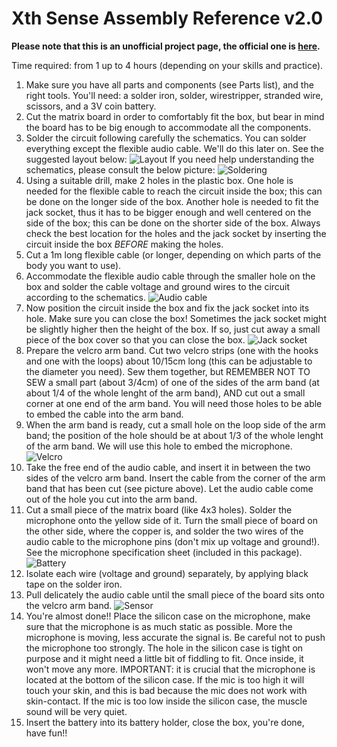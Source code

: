 # Xth Sense Assembly Reference v2.0
**Please note that this is an unofficial project page, the official one is [here](http://res.marcodonnarumma.com/projects/xth-sense/).**

Time required: from 1 up to 4 hours (depending on your skills and practice).

1. Make sure you have all parts and components (see Parts list), and the right tools.
You'll need: a solder iron, solder, wirestripper, stranded wire, scissors, and a 3V coin battery.
2. Cut the matrix board in order to comfortably fit the box, but bear in mind the board has to be
big enough to accommodate all the components.
3. Solder the circuit following carefully the schematics. You can solder everything except the
flexible audio cable. We'll do this later on. See the suggested layout below:
![Layout](https://aknuds1.github.io/xthsense/images/xthsense-layout.png)
If you need help understanding the schematics, please consult the below picture:
![Soldering](https://aknuds1.github.io/xthsense/images/xthsense-soldered.png)
5. Using a suitable drill, make 2 holes in the plastic box.
One hole is needed for the flexible cable to reach the circuit inside the box; this can be done
on the longer side of the box. Another hole is needed to fit the jack socket, thus it has to be
bigger enough and well centered on the side of the box; this can be done on the shorter side of
the box.
Always check the best location for the holes and the jack socket by inserting the circuit inside
the box *BEFORE* making the holes.
6. Cut a 1m long flexible cable (or longer, depending on which parts of the body you want to use).
7. Accommodate the flexible audio cable through the smaller hole on the box and solder the cable
voltage and ground wires to the circuit according to the schematics.
![Audio cable](https://aknuds1.github.io/xthsense/images/xthsense-audiocable.png)
8. Now position the circuit inside the box and fix the jack socket into its hole.
Make sure you can close the box!
Sometimes the jack socket might be slightly higher then the height of the box. If so, just cut
away a small piece of the box cover so that you can close the box.
![Jack socket](https://aknuds1.github.io/xthsense/images/xthsense-jacksocket.png)
9. Prepare the velcro arm band.
Cut two velcro strips (one with the hooks and one with the loops) about 10/15cm long (this
can be adjustable to the diameter you need).
Sew them together, but REMEMBER NOT TO SEW a small part (about 3/4cm) of one of the
sides of the arm band (at about 1/4 of the whole lenght of the arm band), AND cut out a small
corner at one end of the arm band. You will need those holes to be able to embed the cable
into the arm band.
10. When the arm band is ready, cut a small hole on the loop side of the arm band; the position of
the hole should be at about 1/3 of the whole lenght of the arm band. We will use this hole to
embed the microphone.
![Velcro](https://aknuds1.github.io/xthsense/images/xthsense-velcro.png)
11. Take the free end of the audio cable, and insert it in between the two sides of the velcro arm
band. Insert the cable from the corner of the arm band that has been cut (see picture above).
Let the audio cable come out of the hole you cut into the arm band.
12. Cut a small piece of the matrix board (like 4x3 holes). Solder the microphone onto the yellow
side of it. Turn the small piece of board on the other side, where the copper is, and solder the
two wires of the audio cable to the microphone pins (don't mix up voltage and ground!). See
the microphone specification sheet (included in this package).
![Battery](https://aknuds1.github.io/xthsense/images/xthsense-battery.png)
13. Isolate each wire (voltage and ground) separately, by applying black tape on the solder iron.
14. Pull delicately the audio cable until the small piece of the board sits onto the velcro arm band.
![Sensor](https://aknuds1.github.io/xthsense/images/xthsense-sensor.png)
15. You're almost done!!
Place the silicon case on the microphone, make sure that the microphone is as much static as
possible. More the microphone is moving, less accurate the signal is. Be careful not to push the
microphone too strongly. The hole in the silicon case is tight on purpose and it might need a
little bit of fiddling to fit. Once inside, it won't move any more.
IMPORTANT: it is crucial that the microphone is located at the bottom of the silicon case.
If the mic is too high it will touch your skin, and this is bad because the mic does not work with
skin-contact. If the mic is too low inside the silicon case, the muscle sound will be very quiet.
16. Insert the battery into its battery holder, close the box, you're done, have fun!!

